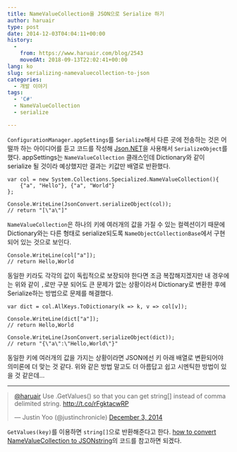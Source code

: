 ```yaml
---
title: NameValueCollection을 JSON으로 Serialize 하기
author: haruair
type: post
date: 2014-12-03T04:04:11+00:00
history:
  - 
    from: https://www.haruair.com/blog/2543
    movedAt: 2018-09-13T22:02:41+00:00
lang: ko
slug: serializing-namevaluecollection-to-json
categories:
  - 개발 이야기
tags:
  - 'C#'
  - NameValueCollection
  - serialize

---
```

`ConfigurationManager.appSettings`를 `Serialize`해서 다른 곳에 전송하는 것은 어떨까 하는 아이디어를 듣고 코드를 작성해 [Json.NET][1]을 사용해서 `SerializeObject`를 했다. appSettings는 `NameValueCollection` 클래스인데 Dictionary와 같이 serialize 될 것이라 예상했지만 결과는 키값만 배열로 반환했다.

    var col = new System.Collections.Specialized.NameValueCollection(){
        {"a", "Hello"}, {"a", "World"}
    };
    
    Console.WriteLine(JsonConvert.serializeObject(col));
    // return "[\"a\"]"
    

`NameValueCollection`은 하나의 키에 여러개의 값을 가질 수 있는 컬렉션이기 때문에 Dictionary와는 다른 형태로 serialize되도록 `NameObjectCollectionBase`에서 구현되어 있는 것으로 보인다.

    Console.WriteLine(col["a"]);
    // return Hello,World
    

동일한 키라도 각각의 값이 독립적으로 보장되야 한다면 조금 복잡해지겠지만 내 경우에는 위와 같이 `,`로만 구분 되어도 큰 문제가 없는 상황이라서 Dictionary로 변환한 후에 Serialize하는 방법으로 문제를 해결했다.

    var dict = col.AllKeys.ToDictionary(k => k, v => col[v]);
    
    Console.WriteLine(dict["a"]);
    // return Hello,World
    
    Console.WriteLine(JsonConvert.serializeObject(dict));
    // return "{\"a\":\"Hello,World\"}"
    

동일한 키에 여러개의 값을 가지는 상황이라면 JSON에선 키 아래 배열로 변환되어야 의미론에 더 맞는 것 같다. 위와 같은 방법 말고도 더 아름답고 쉽고 시멘틱한 방법이 있을 것 같은데&#8230;

* * *

<blockquote class="twitter-tweet" data-conversation="none" lang="en" style="margin:0 auto;">
  <p>
    <a href="https://twitter.com/haruair">@haruair</a> Use .GetValues() so that you can get string[] instead of comma delimited string. <a href="http://t.co/rFgktacwRP">http://t.co/rFgktacwRP</a>
  </p>
  
  <p>
    &mdash; Justin Yoo (@justinchronicle) <a href="https://twitter.com/justinchronicle/status/539999180303773697">December 3, 2014</a>
  </p>
</blockquote>



`GetValues(key)`를 이용하면 `string[]`으로 반환해준다고 한다. [how to convert NameValueCollection to JSONstring][2]의 코드를 참고하면 되겠다.

 [1]: http://james.newtonking.com/json
 [2]: http://stackoverflow.com/questions/7003740/how-to-convert-namevaluecollection-to-json-string